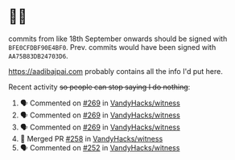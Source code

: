 # 👋🏻
<!--
**aadibajpai/aadibajpai** is a ✨ _special_ ✨ repository because its `README.md` (this file) appears on your GitHub profile.
-->
commits from like 18th September onwards should be signed with `BFE0CFDBF90E4BF0`. Prev. commits would have been signed with `AA75B83DB24703D6`.

https://aadibajpai.com probably contains all the info I'd put here.

Recent activity ~~so people can stop saying I do nothing~~:
<!--START_SECTION:activity-->
1. 🗣 Commented on [#269](https://github.com/VandyHacks/witness/issues/269) in [VandyHacks/witness](https://github.com/VandyHacks/witness)
2. 🗣 Commented on [#269](https://github.com/VandyHacks/witness/issues/269) in [VandyHacks/witness](https://github.com/VandyHacks/witness)
3. 🗣 Commented on [#269](https://github.com/VandyHacks/witness/issues/269) in [VandyHacks/witness](https://github.com/VandyHacks/witness)
4. 🎉 Merged PR [#258](https://github.com/VandyHacks/witness/pull/258) in [VandyHacks/witness](https://github.com/VandyHacks/witness)
5. 🗣 Commented on [#252](https://github.com/VandyHacks/witness/issues/252) in [VandyHacks/witness](https://github.com/VandyHacks/witness)
<!--END_SECTION:activity-->
